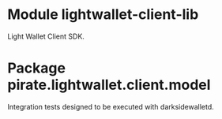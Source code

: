 # Module lightwallet-client-lib

Light Wallet Client SDK.

# Package pirate.lightwallet.client.model

Integration tests designed to be executed with darksidewalletd.